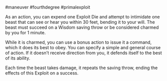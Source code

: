 #maneuver #fourthdegree #primalexploit 

As an action, you can expend one Exploit Die and attempt to intimidate one beast that can see or hear you within 30 feet, bending it to your will. The beast must succeed on a Wisdom saving throw or be considered charmed by you for 1 minute. 

While it is charmed, you can use a bonus action to issue it a command, which it does its best to obey. You can specify a simple and general course of action. If it doesn’t receive direction from you, it defends itself to the best of its ability. 

Each time the beast takes damage, it repeats the saving throw, ending the effects of this Exploit on a success.